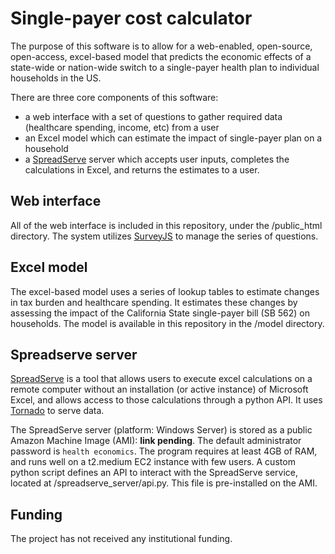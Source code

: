 # Single-payer cost calculator

The purpose of this software is to allow for a web-enabled, open-source, open-access, excel-based model that predicts the economic effects of a state-wide or nation-wide switch to a single-payer health plan to individual households in the US. 

There are three core components of this software: 
- a web interface with a set of questions to gather required data (healthcare spending, income, etc) from a user
- an Excel model which can estimate the impact of single-payer plan on a household
- a [SpreadServe](http://spreadserve.com/) server which accepts user inputs, completes the calculations in Excel, and returns the estimates to a user.

## Web interface

All of the web interface is included in this repository, under the /public_html directory. The system utilizes [SurveyJS](http://surveyjs.io) to manage the series of questions. 

## Excel model

The excel-based model uses a series of lookup tables to estimate changes in tax burden and healthcare spending. It estimates these changes by assessing the impact of the California State single-payer bill (SB 562) on households. The model is available in this repository in the /model directory. 

## Spreadserve server

[SpreadServe](http://spreadserve.com/) is a tool that allows users to execute excel calculations on a remote computer without an installation (or active instance) of Microsoft Excel, and allows access to those calculations through a python API. It uses [Tornado](http://www.tornadoweb.org/) to serve data.

The SpreadServe server (platform: Windows Server) is stored as a public Amazon Machine Image (AMI): **link pending**. The default administrator password is ```health economics```. The program requires at least 4GB of RAM, and runs well on a t2.medium EC2 instance with few users. A custom python script defines an API to interact with the SpreadServe service, located at /spreadserve_server/api.py. This file is pre-installed on the AMI.


<!-- Contributers (alphabetical)
- Dr. Hank Abrons, MD, past president, California Chapter, Physicians for a National Health Plan
- Dr. Alex Goodell, Resident Physician, Stanford University
- Benjamin Herzel, Medical Student, Loma Linda University Physicians for a National Health Plan
- Dr. James G Kahn, Professor at University of San Francisco California and past president, California Chapter, Physicians for a National Health Plan 
- Andrew McGuire, Executive Director, California OneCare
- Todd Lash, Managing Director, Tenaya Partners
 -->

Funding
-------
The project has not received any institutional funding.